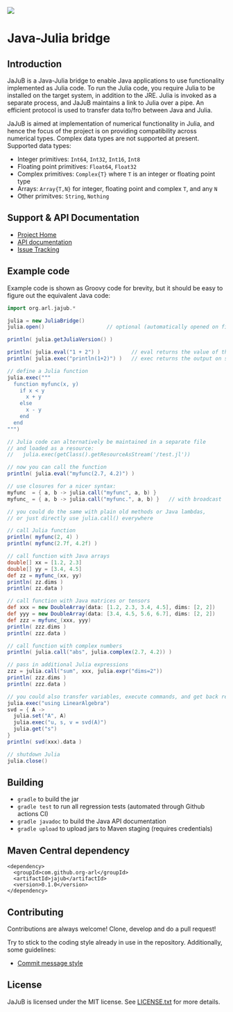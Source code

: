 ![](https://github.com/org-arl/jajub/workflows/CI/badge.svg)

Java-Julia bridge
=================

Introduction
------------

JaJuB is a Java-Julia bridge to enable Java applications to use functionality implemented as
Julia code. To run the Julia code, you require Julia to be installed on the target system, in
addition to the JRE. Julia is invoked as a separate process, and JaJuB maintains a link to Julia
over a pipe. An efficient protocol is used to transfer data to/fro between Java and Julia.

JaJuB is aimed at implementation of numerical functionality in Julia, and hence the focus of the
project is on providing compatibility across numerical types. Complex data types are not supported
at present. Supported data types:

* Integer primitives: `Int64`, `Int32`, `Int16`, `Int8`
* Floating point primitives: `Float64`, `Float32`
* Complex primitives: `Complex{T}` where `T` is an integer or floating point type
* Arrays: `Array{T,N}` for integer, floating point and complex `T`, and any `N`
* Other primitves: `String`, `Nothing`

Support & API Documentation
---------------------------

* [Project Home](http://github.com/org-arl/jajub)
* [API documentation](http://org-arl.github.io/jajub/javadoc/)
* [Issue Tracking](http://github.com/org-arl/jajub/issues)

Example code
------------

Example code is shown as Groovy code for brevity, but it should be easy to figure out the equivalent Java code:

```groovy
import org.arl.jajub.*

julia = new JuliaBridge()
julia.open()                    // optional (automatically opened on first use)

println( julia.getJuliaVersion() )

println( julia.eval("1 + 2") )          // eval returns the value of the expression
println( julia.exec("println(1+2)") )   // exec returns the output on stdout/stderr

// define a Julia function
julia.exec("""
  function myfunc(x, y)
    if x < y
      x + y
    else
      x - y
    end
  end
""")

// Julia code can alternatively be maintained in a separate file
// and loaded as a resource:
//   julia.exec(getClass().getResourceAsStream('/test.jl'))

// now you can call the function
println( julia.eval("myfunc(2.7, 4.2)") )

// use closures for a nicer syntax:
myfunc  = { a, b -> julia.call("myfunc", a, b) }
myfunc_ = { a, b -> julia.call("myfunc.", a, b) }   // with broadcast

// you could do the same with plain old methods or Java lambdas,
// or just directly use julia.call() everywhere

// call Julia function
println( myfunc(2, 4) )
println( myfunc(2.7f, 4.2f) )

// call function with Java arrays
double[] xx = [1.2, 2.3]
double[] yy = [3.4, 4.5]
def zz = myfunc_(xx, yy)
println( zz.dims )
println( zz.data )

// call function with Java matrices or tensors
def xxx = new DoubleArray(data: [1.2, 2.3, 3.4, 4.5], dims: [2, 2])
def yyy = new DoubleArray(data: [3.4, 4.5, 5.6, 6.7], dims: [2, 2])
def zzz = myfunc_(xxx, yyy)
println( zzz.dims )
println( zzz.data )

// call function with complex numbers
println( julia.call("abs", julia.complex(2.7, 4.2)) )

// pass in additional Julia expressions
zzz = julia.call("sum", xxx, julia.expr("dims=2"))
println( zzz.dims )
println( zzz.data )

// you could also transfer variables, execute commands, and get back results
julia.exec("using LinearAlgebra")
svd = { A ->
  julia.set("A", A)
  julia.exec("u, s, v = svd(A)")
  julia.get("s")
}
println( svd(xxx).data )

// shutdown Julia
julia.close()
```

Building
--------

* `gradle` to build the jar
* `gradle test` to run all regression tests (automated through Github actions CI)
* `gradle javadoc` to build the Java API documentation
* `gradle upload` to upload jars to Maven staging (requires credentials)

Maven Central dependency
------------------------

    <dependency>
      <groupId>com.github.org-arl</groupId>
      <artifactId>jajub</artifactId>
      <version>0.1.0</version>
    </dependency>

Contributing
------------

Contributions are always welcome! Clone, develop and do a pull request!

Try to stick to the coding style already in use in the repository. Additionally, some guidelines:

* [Commit message style](https://github.com/angular/angular.js/blob/master/DEVELOPERS.md#commits)

License
-------

JaJuB is licensed under the MIT license.
See [LICENSE.txt](http://github.com/org-arl/jajub/blob/master/LICENSE.txt) for more details.
